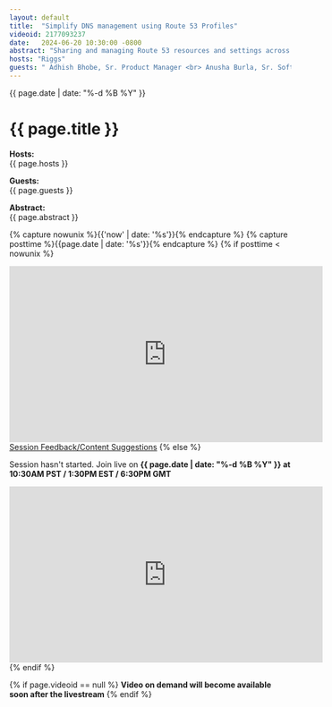 ```yaml
---
layout: default
title:  "Simplify DNS management using Route 53 Profiles"
videoid: 2177093237
date:   2024-06-20 10:30:00 -0800
abstract: "Sharing and managing Route 53 resources and settings across your organization can quickly get complex and costly, as you scale to multiple VPCs and accounts. In this session of the Routing Loop, we will introduce Route 53 Profiles, a new capability that allows you to create a standard DNS configuration that may include one or more Route 53 private hosted zones, Route 53 Resolver DNS Firewall rule groups, and/or Resolver rules, and share the configuration across your VPCs and AWS accounts. Route 53 Profiles simplifies the management and association of Route 53 resources and settings across your organization, by enforcing a consistent configuration."
hosts: "Riggs"
guests: " Adhish Bhobe, Sr. Product Manager <br> Anusha Burla, Sr. Software Dev Engineer"
---
```

<div class="content-area">
  <span class="date">{{ page.date | date: "%-d %B %Y" }}</span>

  <h1>{{ page.title }}</h1>

  <p><b>Hosts:</b><br>{{ page.hosts }}</p>
  <p><b>Guests:</b><br>{{ page.guests }}</p>
  <div class="abstract">
    <b>Abstract:</b><br>{{ page.abstract }}
  </div>

  {% capture nowunix %}{{'now' | date: '%s'}}{% endcapture %}
  {% capture posttime %}{{page.date | date: '%s'}}{% endcapture %}
  {% if posttime < nowunix %}   
    <div class="video-container">
      <iframe src="https://player.twitch.tv/?video={{ page.videoid }}&parent=www.theroutingloop.net&parent=127.0.0.1&autoplay=false" height="315" width="560" allowfullscreen="" frameborder="0"></iframe>
    </div>
    <a href="https://pulse.aws/survey/6ONETCNV" class="button">Session Feedback/Content Suggestions</a>
  {% else %}
    <p>Session hasn't started. Join live on <b>{{ page.date | date: "%-d %B %Y" }} at 10:30AM PST / 1:30PM EST / 6:30PM GMT</b></p>
    <div class="video-container">
      <iframe src="https://player.twitch.tv/?channel=aws&parent=www.theroutingloop.net&parent=127.0.0.1&autoplay=false" height="315" width="560" allowfullscreen="" frameborder="0"></iframe>
    </div>
  {% endif %}

  {% if page.videoid == null %}
    <b>Video on demand will become available soon after the livestream</b>
  {% endif %}
</div>
